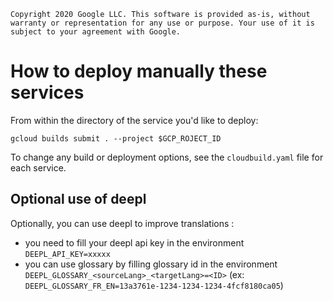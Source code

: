 `
 Copyright 2020 Google LLC. This software is provided as-is, without warranty
 or representation for any use or purpose. Your use of it is subject to your
 agreement with Google.
`

# How to deploy manually these services
From within the directory of the service you'd like to deploy:

```
gcloud builds submit . --project $GCP_ROJECT_ID
```
To change any build or deployment options, see the `cloudbuild.yaml` file for each service.

## Optional use of deepl
Optionally, you can use deepl to improve translations :
 - you need to fill your deepl api key in the environment `DEEPL_API_KEY=xxxxx`
 - you can use glossary by filling glossary id in the environment `DEEPL_GLOSSARY_<sourceLang>_<targetLang>=<ID>` (ex: `DEEPL_GLOSSARY_FR_EN=13a3761e-1234-1234-1234-4fcf8180ca05`)
